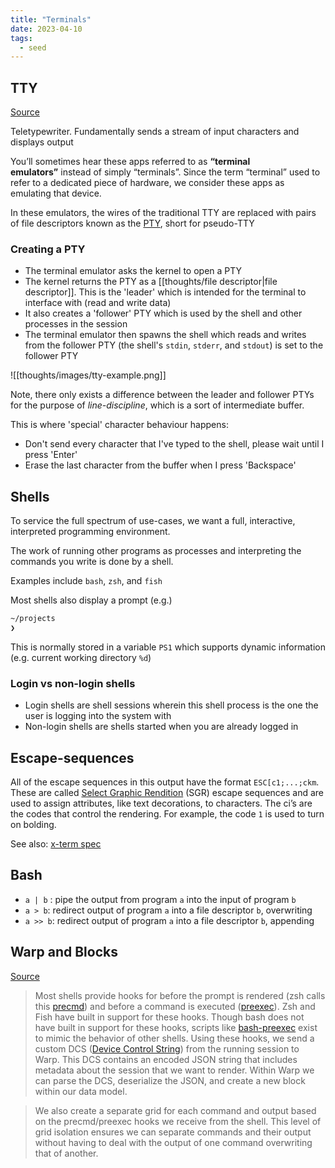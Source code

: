 ```yaml
---
title: "Terminals"
date: 2023-04-10
tags:
  - seed
---
```


## TTY

[Source](https://www.warp.dev/blog/what-happens-when-you-open-a-terminal-and-enter-ls)

Teletypewriter. Fundamentally sends a stream of input characters and displays output

You’ll sometimes hear these apps referred to as **“terminal emulators”** instead of simply “terminals”. Since the term “terminal” used to refer to a dedicated piece of hardware, we consider these apps as emulating that device.

In these emulators, the wires of the traditional TTY are replaced with pairs of file descriptors known as the [PTY](https://www.baeldung.com/linux/pty-vs-tty#bd-what-is-a-pty), short for pseudo-TTY

### Creating a PTY

- The terminal emulator asks the kernel to open a PTY
- The kernel returns the PTY as a [[thoughts/file descriptor|file descriptor]]. This is the 'leader' which is intended for the terminal to interface with (read and write data)
- It also creates a 'follower' PTY which is used by the shell and other processes in the session
- The terminal emulator then spawns the shell which reads and writes from the follower PTY (the shell's `stdin`, `stderr`, and `stdout`) is set to the follower PTY

![[thoughts/images/tty-example.png]]

Note, there only exists a difference between the leader and follower PTYs for the purpose of _line-discipline_, which is a sort of intermediate buffer.

This is where 'special' character behaviour happens:

- Don't send every character that I've typed to the shell, please wait until I press 'Enter'
- Erase the last character from the buffer when I press 'Backspace'

## Shells

To service the full spectrum of use-cases, we want a full, interactive, interpreted programming environment.

The work of running other programs as processes and interpreting the commands you write is done by a shell.

Examples include `bash`, `zsh`, and `fish`

Most shells also display a prompt (e.g.)

```bash
~/projects
❯
```

This is normally stored in a variable `PS1` which supports dynamic information (e.g. current working directory `%d`)

### Login vs non-login shells

- Login shells are shell sessions wherein this shell process is the one the user is logging into the system with
- Non-login shells are shells started when you are already logged in

## Escape-sequences

All of the escape sequences in this output have the format `ESC[c1;...;ckm`. These are called [Select Graphic Rendition](https://vt100.net/docs/vt510-rm/SGR.html) (SGR) escape sequences and are used to assign attributes, like text decorations, to characters. The ci’s are the codes that control the rendering. For example, the code `1` is used to turn on bolding.

See also: [x-term spec](https://www.xfree86.org/current/ctlseqs.html)

## Bash

- `a | b` : pipe the output from program `a` into the input of program `b`
- `a > b`: redirect output of program `a` into a file descriptor `b`, overwriting
- `a >> b`: redirect output of program `a` into a file descriptor `b`, appending

## Warp and Blocks

[Source](https://www.warp.dev/blog/how-warp-works)

> Most shells provide hooks for before the prompt is rendered (zsh calls this [precmd](https://zsh.sourceforge.io/Doc/Release/Functions.html)) and before a command is executed ([preexec](https://zsh.sourceforge.io/Doc/Release/Functions.html)). Zsh and Fish have built in support for these hooks. Though bash does not have built in support for these hooks, scripts like [bash-preexec](https://github.com/rcaloras/bash-preexec) exist to mimic the behavior of other shells. Using these hooks, we send a custom DCS ([Device Control String](<https://vt100.net/docs/vt510-rm/chapter4.html#:~:text=Device%20control%20strings%20(DCS)%2C,for%20a%20device%20control%20string.>)) from the running session to Warp. This DCS contains an encoded JSON string that includes metadata about the session that we want to render. Within Warp we can parse the DCS, deserialize the JSON, and create a new block within our data model.

> We also create a separate grid for each command and output based on the precmd/preexec hooks we receive from the shell. This level of grid isolation ensures we can separate commands and their output without having to deal with the output of one command overwriting that of another.
